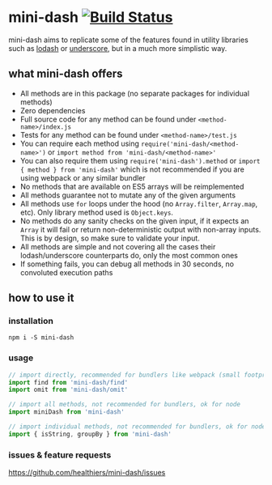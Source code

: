 # mini-dash [![Build Status](https://travis-ci.org/healthiers/mini-dash.svg?branch=master)](https://travis-ci.org/healthiers/mini-dash)

mini-dash aims to replicate some of the features found in utility libraries such as
[lodash](https://lodash.com/) or [underscore](http://underscorejs.org/), but in a 
much more simplistic way.

## what mini-dash offers
* All methods are in this package (no separate packages for individual methods)
* Zero dependencies
* Full source code for any method can be found under `<method-name>/index.js`
* Tests for any method can be found under `<method-name>/test.js`
* You can require each method using `require('mini-dash/<method-name>')` or `import method from 'mini-dash/<method-name>'`
* You can also require them using `require('mini-dash').method` or `import { method } from 'mini-dash'` which is not recommended if you are using webpack or any similar bundler
* No methods that are available on ES5 arrays will be reimplemented
* All methods guarantee not to mutate any of the given arguments
* All methods use `for` loops under the hood (no `Array.filter`, `Array.map`, etc). Only library method used is `Object.keys`.
* No methods do any sanity checks on the given input, if it expects an `Array` it will fail or return non-deterministic output with non-array inputs. This is by design, so make sure to validate your input.
* All methods are simple and not covering all the cases their lodash/underscore counterparts do, only the most common ones
* If something fails, you can debug all methods in 30 seconds, no convoluted execution paths

## how to use it

### installation

```
npm i -S mini-dash
```

### usage

```js
// import directly, recommended for bundlers like webpack (small footprint in generated code)
import find from 'mini-dash/find' 
import omit from 'mini-dash/omit'

// import all methods, not recommended for bundlers, ok for node
import miniDash from 'mini-dash' 

// import individual methods, not recommended for bundlers, ok for node
import { isString, groupBy } from 'mini-dash'
```

### issues & feature requests

https://github.com/healthiers/mini-dash/issues
